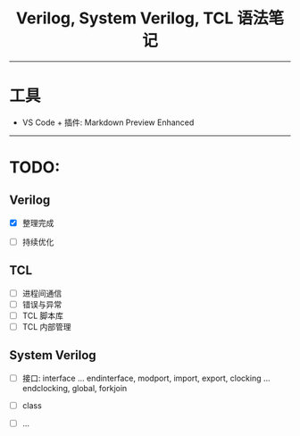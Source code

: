 <h1 style="text-align: center">Verilog, System Verilog, TCL 语法笔记</h1>

--------------------------------
# 工具
- VS Code + 插件: Markdown Preview Enhanced

--------------------------------
# TODO:

## Verilog
- [x] 整理完成
- [ ] 持续优化


## TCL
- [ ] 进程间通信
- [ ] 错误与异常
- [ ] TCL 脚本库
- [ ] TCL 内部管理

## System Verilog
- [ ] 接口: interface ... endinterface, modport, import, export, clocking ... endclocking, global, forkjoin
- [ ] class
- [ ] ...

